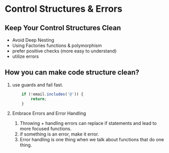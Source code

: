 # Control Structures & Errors

## Keep Your Control Structures Clean
- Avoid Deep Nesting
- Using Factories functions & polymorphism
- prefer positive checks (more easy to understand)
- utilize errors

## How you can make code structure clean?
1. use guards and fail fast.
    ```js
        if (!email.includes('@')) {
            return;
        } 
    ```

2. Embrace Errors and Error Handling
   1. Throwing + handling errors can replace if statements and lead to more focused functions.
   2. if something is an error, make it error.
   3. Error handling is one thing when we talk about functions that do one thing.